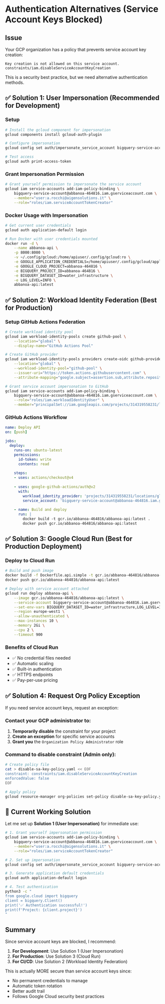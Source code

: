 # Authentication Alternatives (Service Account Keys Blocked)

## Issue
Your GCP organization has a policy that prevents service account key creation:
```
Key creation is not allowed on this service account.
constraints/iam.disableServiceAccountKeyCreation
```

This is a security best practice, but we need alternative authentication methods.

## ✅ Solution 1: User Impersonation (Recommended for Development)

### Setup
```bash
# Install the gcloud component for impersonation
gcloud components install gcloud-auth-plugin

# Configure impersonation
gcloud config set auth/impersonate_service_account bigquery-service-account@abbanoa-464816.iam.gserviceaccount.com

# Test access
gcloud auth print-access-token
```

### Grant Impersonation Permission
```bash
# Grant yourself permission to impersonate the service account
gcloud iam service-accounts add-iam-policy-binding \
    bigquery-service-account@abbanoa-464816.iam.gserviceaccount.com \
    --member="user:a.rocchi@aigensolutions.it" \
    --role="roles/iam.serviceAccountTokenCreator"
```

### Docker Usage with Impersonation
```bash
# Get current user credentials
gcloud auth application-default login

# Run Docker with user credentials mounted
docker run -d \
    --name abbanoa-api \
    -p 8000:8000 \
    -v ~/.config/gcloud:/home/apiuser/.config/gcloud:ro \
    -e GOOGLE_APPLICATION_CREDENTIALS=/home/apiuser/.config/gcloud/application_default_credentials.json \
    -e GOOGLE_CLOUD_PROJECT=abbanoa-464816 \
    -e BIGQUERY_PROJECT_ID=abbanoa-464816 \
    -e BIGQUERY_DATASET_ID=water_infrastructure \
    -e LOG_LEVEL=INFO \
    abbanoa-api:latest
```

## ✅ Solution 2: Workload Identity Federation (Best for Production)

### Setup GitHub Actions Federation
```bash
# Create workload identity pool
gcloud iam workload-identity-pools create github-pool \
    --location="global" \
    --display-name="GitHub Actions Pool"

# Create GitHub provider
gcloud iam workload-identity-pools providers create-oidc github-provider \
    --location="global" \
    --workload-identity-pool="github-pool" \
    --issuer-uri="https://token.actions.githubusercontent.com" \
    --attribute-mapping="google.subject=assertion.sub,attribute.repository=assertion.repository"

# Grant service account impersonation to GitHub
gcloud iam service-accounts add-iam-policy-binding \
    bigquery-service-account@abbanoa-464816.iam.gserviceaccount.com \
    --role="roles/iam.workloadIdentityUser" \
    --member="principalSet://iam.googleapis.com/projects/314319558231/locations/global/workloadIdentityPools/github-pool/attribute.repository/YOUR_GITHUB_REPO"
```

### GitHub Actions Workflow
```yaml
name: Deploy API
on: [push]

jobs:
  deploy:
    runs-on: ubuntu-latest
    permissions:
      id-token: write
      contents: read
    
    steps:
    - uses: actions/checkout@v4
    
    - uses: google-github-actions/auth@v2
      with:
        workload_identity_provider: 'projects/314319558231/locations/global/workloadIdentityPools/github-pool/providers/github-provider'
        service_account: 'bigquery-service-account@abbanoa-464816.iam.gserviceaccount.com'
    
    - name: Build and deploy
      run: |
        docker build -t gcr.io/abbanoa-464816/abbanoa-api:latest .
        docker push gcr.io/abbanoa-464816/abbanoa-api:latest
```

## ✅ Solution 3: Google Cloud Run (Best for Production Deployment)

### Deploy to Cloud Run
```bash
# Build and push image
docker build -f Dockerfile.api.simple -t gcr.io/abbanoa-464816/abbanoa-api:latest .
docker push gcr.io/abbanoa-464816/abbanoa-api:latest

# Deploy with service account attached
gcloud run deploy abbanoa-api \
    --image gcr.io/abbanoa-464816/abbanoa-api:latest \
    --service-account bigquery-service-account@abbanoa-464816.iam.gserviceaccount.com \
    --set-env-vars BIGQUERY_DATASET_ID=water_infrastructure,LOG_LEVEL=INFO \
    --region europe-west1 \
    --allow-unauthenticated \
    --max-instances 10 \
    --memory 2Gi \
    --cpu 2 \
    --timeout 900
```

### Benefits of Cloud Run
- ✅ No credential files needed
- ✅ Automatic scaling
- ✅ Built-in authentication
- ✅ HTTPS endpoints
- ✅ Pay-per-use pricing

## ✅ Solution 4: Request Org Policy Exception

If you need service account keys, request an exception:

### Contact your GCP administrator to:
1. **Temporarily disable** the constraint for your project
2. **Create an exception** for specific service accounts
3. **Grant you** the `Organization Policy Administrator` role

### Command to disable constraint (Admin only):
```bash
# Create policy file
cat > disable-sa-key-policy.yaml << EOF
constraint: constraints/iam.disableServiceAccountKeyCreation
enforcedValue: false
EOF

# Apply policy
gcloud resource-manager org-policies set-policy disable-sa-key-policy.yaml --project=abbanoa-464816
```

## 🔧 Current Working Solution

Let me set up **Solution 1 (User Impersonation)** for immediate use:

```bash
# 1. Grant yourself impersonation permission
gcloud iam service-accounts add-iam-policy-binding \
    bigquery-service-account@abbanoa-464816.iam.gserviceaccount.com \
    --member="user:a.rocchi@aigensolutions.it" \
    --role="roles/iam.serviceAccountTokenCreator"

# 2. Set up impersonation
gcloud config set auth/impersonate_service_account bigquery-service-account@abbanoa-464816.iam.gserviceaccount.com

# 3. Generate application default credentials
gcloud auth application-default login

# 4. Test authentication
python3 -c "
from google.cloud import bigquery
client = bigquery.Client()
print('✅ Authentication successful!')
print(f'Project: {client.project}')
"
```

## Summary

Since service account keys are blocked, I recommend:

1. **For Development**: Use Solution 1 (User Impersonation)
2. **For Production**: Use Solution 3 (Cloud Run) 
3. **For CI/CD**: Use Solution 2 (Workload Identity Federation)

This is actually MORE secure than service account keys since:
- No permanent credentials to manage
- Automatic token rotation
- Better audit trail
- Follows Google Cloud security best practices